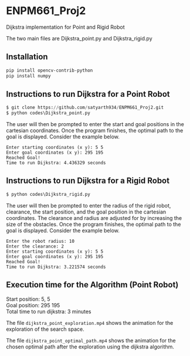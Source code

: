 # ENPM661_Proj2
Dijkstra implementation for Point and Rigid Robot

The two main files are Dijkstra_point.py and Dijkstra_rigid.py

## Installation
```bash
pip install opencv-contrib-python
pip install numpy
```

## Instructions to run Dijkstra for a Point Robot
```python
$ git clone https://github.com/satyarth934/ENPM661_Proj2.git
$ python codes\Dijkstra_point.py
```
The user will then be prompted to enter the start and goal positions in the cartesian coordinates.
Once the program finishes, the optimal path to the goal is displayed. Consider the example below.

```
Enter starting coordinates (x y): 5 5 
Enter goal coordinates (x y): 295 195
Reached Goal!
Time to run Dijkstra: 4.436329 seconds
```

## Instructions to run Dijkstra for a Rigid Robot
```python
$ python codes\Dijkstra_rigid.py
```
The user will then be prompted to enter the radius of the rigid robot, clearance, the start position, and the goal position in the cartesian coordinates. The clearance and radius are adjusted for by increasing the size of the obstacles. Once the program finishes, the optimal path to the goal is displayed. Consider the example below.
```
Enter the robot radius: 10
Enter the clearance: 2
Enter starting coordinates (x y): 5 5
Enter goal coordinates (x y): 295 195
Reached Goal!
Time to run Dijkstra: 3.221574 seconds
```

## Execution time for the Algorithm (Point Robot)
Start position: 5, 5  
Goal position: 295 195  
Total time to run dijkstra: 3 minutes 


The file `dijkstra_point_exploration.mp4` shows the animation for the exploration of the search space.

The file `dijkstra_point_optimal_path.mp4` shows the animation for the chosen optimal path after the exploration using the dijkstra algorithm.
